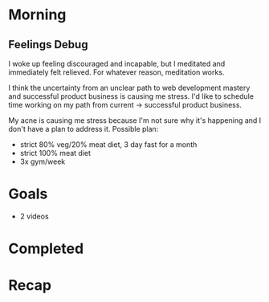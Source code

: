 # Morning
## Feelings Debug
I woke up feeling discouraged and incapable, but I meditated and immediately felt relieved. For whatever reason, meditation works. 

I think the uncertainty from an unclear path to web development mastery and successful product business is causing me stress. I'd like to schedule time working on my path from current -> successful product business.

My acne is causing me stress because I'm not sure why it's happening and I don't have a plan to address it. Possible plan:
- strict 80% veg/20% meat diet, 3 day fast for a month
- strict 100% meat diet
- 3x gym/week
# Goals
- 2 videos
# Completed
# Recap
